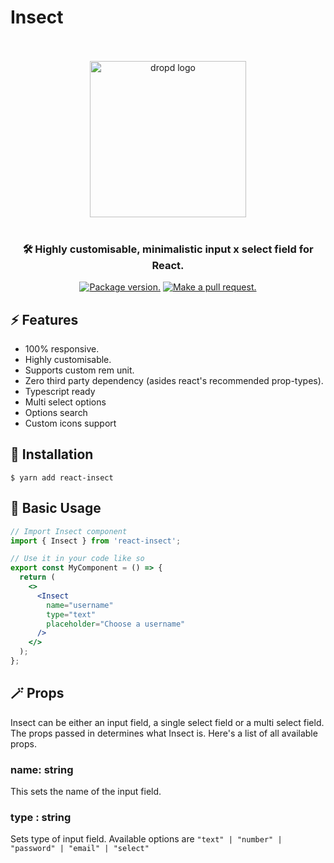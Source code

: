 # Insect

<div align="center">
  <br />
  <br />
  <img src="https://res.cloudinary.com/kadet/image/upload/v1642358094/insect/logo_dbzodw.svg" width="250" height="auto" alt="dropd logo" align="center" />
  <br />
  <br />
  <h3 align="center">🛠 Highly customisable, minimalistic input x select field for React.</h3>

  <p align="center">
  <a href="https://npm.im/react-insect"><img src="https://img.shields.io/npm/v/react-dropd.svg?color=brightgreen&style=flat-square" alt="Package version."></a>
  <a href="http://makeapullrequest.com"><img src="https://img.shields.io/badge/PR(s)-welcome-brightgreen.svg?style=flat-square" alt="Make a pull request."></a>
  </p>
</div>

## ⚡️ Features

- 100% responsive.
- Highly customisable.
- Supports custom rem unit.
- Zero third party dependency (asides react's recommended prop-types).
- Typescript ready
- Multi select options
- Options search
- Custom icons support

## 🔑 Installation

```
$ yarn add react-insect
```

## 📄 Basic Usage

```jsx
// Import Insect component
import { Insect } from 'react-insect';

// Use it in your code like so
export const MyComponent = () => {
  return (
    <>
      <Insect
        name="username"
        type="text"
        placeholder="Choose a username"
      />
    </>
  );
};
```

## 🪄 Props

Insect can be either an input field, a single select field or a multi select field. The props passed in determines what Insect is. Here's a list of all available props.

### name: string

This sets the name of the input field.

### type : string

Sets type of input field. Available options are `"text" | "number" | "password" | "email" | "select"`


